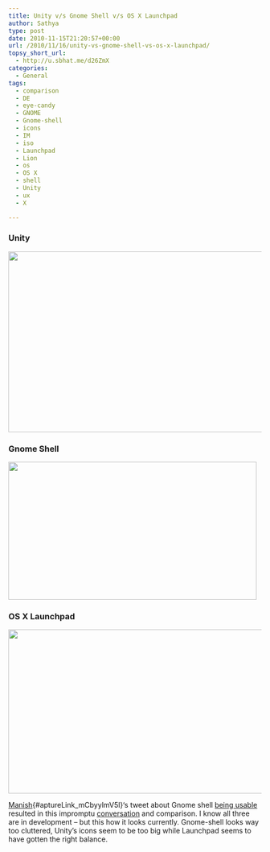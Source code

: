 ```yaml
---
title: Unity v/s Gnome Shell v/s OS X Launchpad
author: Sathya
type: post
date: 2010-11-15T21:20:57+00:00
url: /2010/11/16/unity-vs-gnome-shell-vs-os-x-launchpad/
topsy_short_url:
  - http://u.sbhat.me/d26ZmX
categories:
  - General
tags:
  - comparison
  - DE
  - eye-candy
  - GNOME
  - Gnome-shell
  - icons
  - IM
  - iso
  - Launchpad
  - Lion
  - os
  - OS X
  - shell
  - Unity
  - ux
  - X

---
```

### Unity

<img class="alignnone" title="Unity" src="http://i.imgur.com/hJUIR.png" alt="" width="627" height="359" />

### Gnome Shell

<img class="alignnone" src="http://i.imgur.com/5A3iQ.png" alt="" width="494" height="274" />

### OS X Launchpad

<img class="alignnone" title="OS X Launchpad" src="http://i.imgur.com/xqzc9.png" alt="" width="519" height="326" />

[Manish][1]{#aptureLink_mCbyylmV5l}&#8216;s tweet about Gnome shell [being usable][2] resulted in this impromptu [conversation][3] and comparison. I know all three are in development &#8211; but this how it looks currently. Gnome-shell looks way too cluttered, Unity&#8217;s icons seem to be too big while Launchpad seems to have gotten the right balance.

 [1]: http://milky.manishsinha.net/
 [2]: http://twitter.com/#!/m4n1sh/status/4269811764822017
 [3]: http://i.imgur.com/psR20.png
